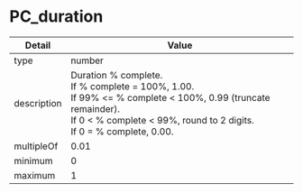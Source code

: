 # PC_duration
| Detail | Value |
| ------ | ----- |
| type | number |
| description | Duration % complete.<br/> If % complete = 100%, 1.00.<br/> If 99% <= % complete < 100%, 0.99 (truncate remainder).<br/> If 0 < % complete < 99%, round to 2 digits.<br/> If 0 = % complete, 0.00. |
| multipleOf | 0.01 |
| minimum | 0 |
| maximum | 1 |
